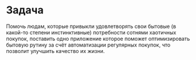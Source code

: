 # Задача

Помочь людам, которые привыкли удовлетворять свои бытовые \(в какой-то степени инстинктивные\) потребности сотнями хаотичных покупок, поставить одно приложение которое поможет оптимизировать бытовую рутину за счёт автоматизации регулярных покупок, что позволит улучшить качество их жизни.

